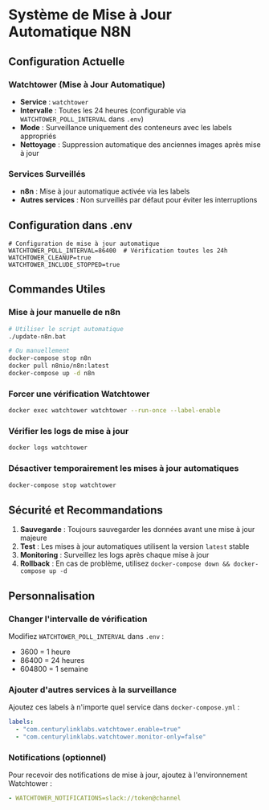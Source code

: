 # Système de Mise à Jour Automatique N8N

## Configuration Actuelle

### Watchtower (Mise à Jour Automatique)
- **Service** : `watchtower`
- **Intervalle** : Toutes les 24 heures (configurable via `WATCHTOWER_POLL_INTERVAL` dans `.env`)
- **Mode** : Surveillance uniquement des conteneurs avec les labels appropriés
- **Nettoyage** : Suppression automatique des anciennes images après mise à jour

### Services Surveillés
- **n8n** : Mise à jour automatique activée via les labels
- **Autres services** : Non surveillés par défaut pour éviter les interruptions

## Configuration dans .env

```env
# Configuration de mise à jour automatique
WATCHTOWER_POLL_INTERVAL=86400  # Vérification toutes les 24h
WATCHTOWER_CLEANUP=true
WATCHTOWER_INCLUDE_STOPPED=true
```

## Commandes Utiles

### Mise à jour manuelle de n8n
```bash
# Utiliser le script automatique
./update-n8n.bat

# Ou manuellement
docker-compose stop n8n
docker pull n8nio/n8n:latest
docker-compose up -d n8n
```

### Forcer une vérification Watchtower
```bash
docker exec watchtower watchtower --run-once --label-enable
```

### Vérifier les logs de mise à jour
```bash
docker logs watchtower
```

### Désactiver temporairement les mises à jour automatiques
```bash
docker-compose stop watchtower
```

## Sécurité et Recommandations

1. **Sauvegarde** : Toujours sauvegarder les données avant une mise à jour majeure
2. **Test** : Les mises à jour automatiques utilisent la version `latest` stable
3. **Monitoring** : Surveillez les logs après chaque mise à jour
4. **Rollback** : En cas de problème, utilisez `docker-compose down && docker-compose up -d`

## Personnalisation

### Changer l'intervalle de vérification
Modifiez `WATCHTOWER_POLL_INTERVAL` dans `.env` :
- 3600 = 1 heure
- 86400 = 24 heures  
- 604800 = 1 semaine

### Ajouter d'autres services à la surveillance
Ajoutez ces labels à n'importe quel service dans `docker-compose.yml` :
```yaml
labels:
  - "com.centurylinklabs.watchtower.enable=true"
  - "com.centurylinklabs.watchtower.monitor-only=false"
```

### Notifications (optionnel)
Pour recevoir des notifications de mise à jour, ajoutez à l'environnement Watchtower :
```yaml
- WATCHTOWER_NOTIFICATIONS=slack://token@channel
```
